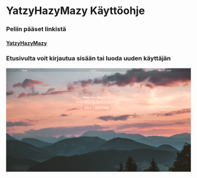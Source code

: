 # YatzyHazyMazy Käyttöohje

### Peliin pääset linkistä 
#### [YatzyHazyMazy](https://quiet-lake-59234.herokuapp.com/)

### Etusivulta voit kirjautua sisään tai luoda uuden käyttäjän 

<img src=https://github.com/Eddiejjay/FullStackProject/blob/main/Documents/Kuvat/home.png>



